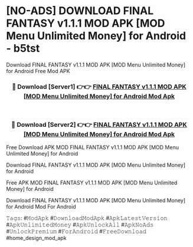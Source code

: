 # [NO-ADS] DOWNLOAD FINAL FANTASY v1.1.1 MOD APK [MOD Menu Unlimited Money] for Android - b5tst
Download FINAL FANTASY v1.1.1 MOD APK [MOD Menu Unlimited Money] for Android Free Mod APK

<div align="center">
<h3>🔴 Download [Server1] 👉👉 <a href="https://apk-comot.site?title=FINAL_FANTASY_v1.1.1_MOD_APK_[MOD_Menu_Unlimited_Money]_for_Android">FINAL FANTASY v1.1.1 MOD APK [MOD Menu Unlimited Money] for Android Mod Apk</a></h3><br>

<h3>🔴 Download [Server2] 👉👉 <a href="https://apk-comot.site?title=FINAL_FANTASY_v1.1.1_MOD_APK_[MOD_Menu_Unlimited_Money]_for_Android">FINAL FANTASY v1.1.1 MOD APK [MOD Menu Unlimited Money] for Android Mod Apk</a></h3>
</div>


Free Download APK MOD FINAL FANTASY v1.1.1 MOD APK [MOD Menu Unlimited Money] for Android

Download FINAL FANTASY v1.1.1 MOD APK [MOD Menu Unlimited Money] for Android 

Free APK MOD FINAL FANTASY v1.1.1 MOD APK [MOD Menu Unlimited Money] for Android 

Download FINAL FANTASY v1.1.1 MOD APK [MOD Menu Unlimited Money] for Android Mod For Android

𝚃𝚊𝚐𝚜: #𝙼𝚘𝚍𝙰𝚙𝚔 #𝙳𝚘𝚠𝚗𝚕𝚘𝚊𝚍𝙼𝚘𝚍𝙰𝚙𝚔 #𝙰𝚙𝚔𝙻𝚊𝚝𝚎𝚜𝚝𝚅𝚎𝚛𝚜𝚒𝚘𝚗 #𝙰𝚙𝚔𝚄𝚗𝚕𝚒𝚖𝚒𝚝𝚎𝚍𝙼𝚘𝚗𝚎𝚢 #𝙰𝚙𝚔𝚄𝚗𝚕𝚘𝚌𝚔𝙰𝚕𝚕 #𝙰𝚙𝚔𝙽𝚘𝙰𝚍𝚜 #𝚄𝚗𝚕𝚘𝚌𝚔𝙿𝚛𝚎𝚖𝚒𝚞𝚖 #𝙵𝚘𝚛𝙰𝚗𝚍𝚛𝚘𝚒𝚍 #𝙵𝚛𝚎𝚎𝙳𝚘𝚠𝚗𝚕𝚘𝚊𝚍 #home_design_mod_apk